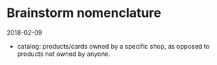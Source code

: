 Brainstorm nomenclature
========================
2018-02-09





- catalog: products/cards owned by a specific shop,
            as opposed to products not owned by anyone.



            
            